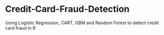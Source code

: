 # Credit-Card-Fraud-Detection
Using Logistic Regression, CART, GBM and Random Forest to detect credit card fraud in R
